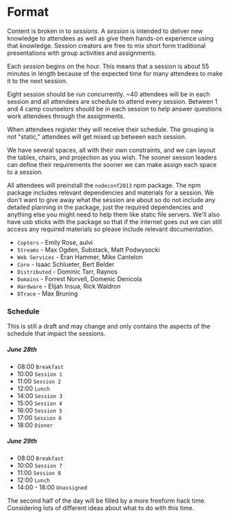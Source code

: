 # Format

Content is broken in to *sessions*. A *session* is intended to deliver new knowledge to attendees as well as give them hands-on experience using that knowledge. Session creators are free to mix short form traditional presentations with group activities and assignments.

Each *session* begins on the hour. This means that a session is about 55 minutes in length because of the expected time for many attendees to make it to the next session.

Eight session should be run concurrently. ~40 attendees will be in each session and all attendees are schedule to attend every session. Between 1 and 4 camp counselors should be in each session to help answer questions work attendees through the assignments.

When attendees register they will receive their schedule. The grouping is not "static," attendees will get mixed up between each session.

We have several spaces, all with their own constraints, and we can layout the tables, chairs, and projection as you wish. The sooner session leaders can define their requirements the sooner we can make assign each space to a session.

All attendees will preinstall the `nodeconf2013` npm package. The npm package includes relevant dependencies and materials for a session. We don't want to give away what the session are about so do not include any detailed planning in the package, just the required dependencies and anything else you might need to help them like static file servers. We'll also have usb sticks with the package so that if the internet goes out we can still access any required materials so please include relevant documentation.

* `Copters` - Emily Rose, aulvi
* `Streams` - Max Ogden, Substack, Matt Podwysocki
* `Web Services` - Eran Hammer, Mike Cantelon
* `Core` - Isaac Schlueter, Bert Belder
* `Distributed` - Dominic Tarr, Raynos
* `Domains` - Forrest Norvell, Domenic Denicola
* `Hardware` - Elijah Insua, Rick Waldron
* `DTrace` - Max Bruning


### Schedule

This is still a draft and may change and only contains the aspects of the schedule that impact the sessions.

##### June 28th

* 08:00  `Breakfast`
* 10:00  `Session 1`
* 11:00	 `Session 2`
* 12:00  `Lunch`
* 14:00	 `Session 3`
* 15:00	 `Session 4`
* 16:00	 `Session 5`
* 17:00  `Session 6`
* 18:00	 `Dinner`

##### June 29th

* 08:00  `Breakfast`
* 10:00  `Session 7`
* 11:00	 `Session 8`
* 12:00	 `Lunch`
* 14:00 - 18:00 `Unassigned`

The second half of the day will be filled by a more freeform hack time. Considering lots of different ideas about what to do with this time.
